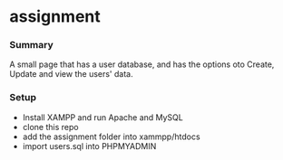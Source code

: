 # assignment

### Summary
A small page that has a user database, and has the options oto Create, Update and view the users' data. 

### Setup
- Install XAMPP and run Apache and MySQL
- clone this repo
- add the assignment folder into xammpp/htdocs
- import users.sql into PHPMYADMIN
